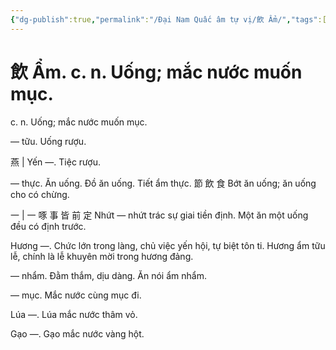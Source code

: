 ```yaml
---
{"dg-publish":true,"permalink":"/Đại Nam Quấc âm tự vị/飲 Ẩm/","tags":["âm-tự-vị"],"created":"2025-08-16T13:46:43.100+07:00"}
---
```


# 飲 Ẩm. c. n. Uống; mắc nước muốn mục.

c. n. Uống; mắc nước muốn mục.


― tữu. Uống rượu.

燕 | Yến —. Tiệc rượu.

— thực. Ăn uống. Đồ ăn uống. Tiết ẩm thực. 節 飲 食 Bớt ăn uống; ăn uống cho có chừng.

一 | 一 啄 事 皆 前 定 Nhứt — nhứt trác sự giai tiền định. Một ăn một uống đều có định trước.

Hương —. Chức lớn trong làng, chủ việc yến hội, tự biệt tôn ti. Hương ẩm tữu lễ, chính là lễ khuyên mời trong hương đảng.

— nhẩm. Đằm thắm, dịu dàng. Ăn nói ẩm nhẩm.

— mục. Mắc nước cùng mục đi.

Lúa —. Lúa mắc nước thâm vỏ.

Gạo —. Gạo mắc nước vàng hột.